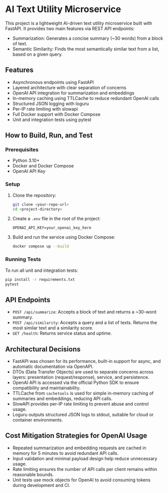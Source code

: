 # AI Text Utility Microservice

This project is a lightweight AI-driven text utility microservice built with FastAPI. It provides two main features via REST API endpoints:

- Summarization: Generates a concise summary (~30 words) from a block of text.
- Semantic Similarity: Finds the most semantically similar text from a list, based on a given query.

## Features

- Asynchronous endpoints using FastAPI
- Layered architecture with clear separation of concerns
- OpenAI API integration for summarization and embeddings
- In-memory caching using TTLCache to reduce redundant OpenAI calls
- Structured JSON logging with loguru
- Per-IP rate limiting with slowapi
- Full Docker support with Docker Compose
- Unit and integration tests using pytest

## How to Build, Run, and Test

### Prerequisites

- Python 3.10+
- Docker and Docker Compose
- OpenAI API Key

### Setup

1. Clone the repository:

   ```bash
   git clone <your-repo-url>
   cd <project-directory>
   ```

2. Create a `.env` file in the root of the project:

   ```
   OPENAI_API_KEY=your_openai_key_here
   ```

3. Build and run the service using Docker Compose:

   ```bash
   docker compose up --build
   ```

### Running Tests

To run all unit and integration tests:

```bash
pip install -r requirements.txt
pytest
```

## API Endpoints

- `POST /api/summarize`: Accepts a block of text and returns a ~30-word summary.
- `POST /api/similarity`: Accepts a query and a list of texts. Returns the most similar text and a similarity score.
- `GET /health`: Returns service status and uptime.

## Architectural Decisions

- FastAPI was chosen for its performance, built-in support for async, and automatic documentation via OpenAPI.
- DTOs (Data Transfer Objects) are used to separate concerns across layers: presentation (request/response), service, and persistence.
- OpenAI API is accessed via the official Python SDK to ensure compatibility and maintainability.
- TTLCache from `cachetools` is used for simple in-memory caching of summaries and embeddings, reducing API calls.
- SlowAPI provides per-IP rate limiting to prevent abuse and control usage.
- Loguru outputs structured JSON logs to stdout, suitable for cloud or container environments.

## Cost Mitigation Strategies for OpenAI Usage

- Repeated summarization and embedding requests are cached in memory for 5 minutes to avoid redundant API calls.
- Input validation and minimal payload design help reduce unnecessary usage.
- Rate limiting ensures the number of API calls per client remains within reasonable bounds.
- Unit tests use mock objects for OpenAI to avoid consuming tokens during development and CI.